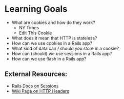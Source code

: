 # Learning Goals
- What are cookies and how do they work?
  - NY Times
  - Edit This Cookie
- What does it mean that HTTP is stateless?
- How can we use cookies in a Rails app?
- What kind of data can / should you store in a cookie?
- How can (should) we use sessions in a Rails app?
- How can we use flash in a Rails app?


## External Resources:
- [Rails Docs on Sessions](https://guides.rubyonrails.org/security.html#sessions)
- [Wiki Page on HTTP Headers](https://en.wikipedia.org/wiki/List_of_HTTP_header_fields)

